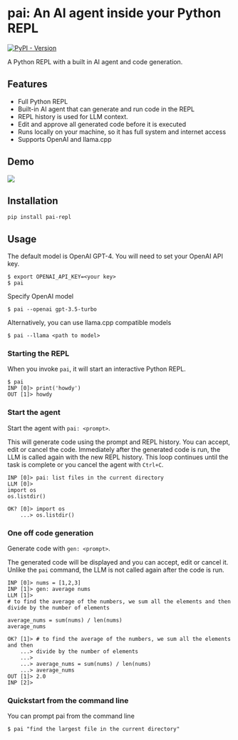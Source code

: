 # pai: An AI agent inside your Python REPL

[![PyPI - Version](https://img.shields.io/pypi/v/pai-repl)](https://pypi.org/project/pai-repl/)


A Python REPL with a built in AI agent and code generation.

## Features
- Full Python REPL
- Built-in AI agent that can generate and run code in the REPL
- REPL history is used for LLM context.
- Edit and approve all generated code before it is executed
- Runs locally on your machine, so it has full system and internet access
- Supports OpenAI and llama.cpp

## Demo

<img src="./assets/graph.gif" />

## Installation
```
pip install pai-repl
```

## Usage

The default model is OpenAI GPT-4. You will need to set your OpenAI API key.
```
$ export OPENAI_API_KEY=<your key>
$ pai
```

Specify OpenAI model
```
$ pai --openai gpt-3.5-turbo
```

Alternatively, you can use llama.cpp compatible models
```
$ pai --llama <path to model>
```

### Starting the REPL

When you invoke `pai`, it will start an interactive Python REPL.

```
$ pai
INP [0]> print('howdy')
OUT [1]> howdy
```

### Start the agent

Start the agent with `pai: <prompt>`.

This will generate code using the prompt and REPL history. You can accept, edit or cancel the code. Immediately after the generated code is run, the LLM is called again with the new REPL history. This loop continues until the task is complete or you cancel the agent with `Ctrl+C`.


```
INP [0]> pai: list files in the current directory
LLM [0]>
import os
os.listdir()

OK? [0]> import os
    ...> os.listdir()
```


### One off code generation
Generate code with `gen: <prompt>`.

The generated code will be displayed and you can accept, edit or cancel it. Unlike the `pai` command, the LLM is not called again after the code is run.

```
INP [0]> nums = [1,2,3]
INP [1]> gen: average nums
LLM [1]>
# to find the average of the numbers, we sum all the elements and then divide by the number of elements

average_nums = sum(nums) / len(nums)
average_nums

OK? [1]> # to find the average of the numbers, we sum all the elements and then
    ...> divide by the number of elements
    ...>
    ...> average_nums = sum(nums) / len(nums)
    ...> average_nums
OUT [1]> 2.0
INP [2]>
```

### Quickstart from the command line
You can prompt pai from the command line
```
$ pai "find the largest file in the current directory"
```
